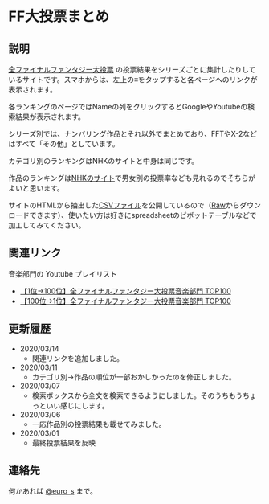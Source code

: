 # FF大投票まとめ

## 説明

[全ファイナルファンタジー大投票](https://www.nhk.or.jp/anime/ff/) の投票結果をシリーズごとに集計したりしているサイトです。スマホからは、左上の≡をタップすると各ページへのリンクが表示されます。

各ランキングのページではNameの列をクリックするとGoogleやYoutubeの検索結果が表示されます。

シリーズ別では、ナンバリング作品とそれ以外でまとめており、FFTやX-2などはすべて「その他」としています。

カテゴリ別のランキングはNHKのサイトと中身は同じです。

作品のランキングは[NHKのサイト](https://www.nhk.or.jp/anime/ff/ranking/?cat=series)で男女別の投票率なども見れるのでそちらがよいと思います。

サイトのHTMLから抽出した[CSVファイル](https://github.com/y-moriya/ffvote/blob/master/scripts/ranking.csv)を公開しているので（[Raw](https://raw.githubusercontent.com/y-moriya/ffvote/master/scripts/ranking.csv)からダウンロードできます）、使いたい方は好きにspreadsheetのピボットテーブルなどで加工してみてください。

## 関連リンク

音楽部門の Youtube プレイリスト

- [【1位→100位】全ファイナルファンタジー大投票音楽部門 TOP100](https://www.youtube.com/playlist?list=PLrcKLEcMQ1a2nTLgaWN9zeiWhK6jEOPf_)
- [【100位→1位】全ファイナルファンタジー大投票音楽部門 TOP100](https://www.youtube.com/playlist?list=PLrcKLEcMQ1a13QSDw46h0tXgHfcK1hB5A)

## 更新履歴

- 2020/03/14
  - 関連リンクを追加しました。
- 2020/03/11
  - カテゴリ別->作品の順位が一部おかしかったのを修正しました。
- 2020/03/07
  - 検索ボックスから全文を検索できるようにしました。そのうちもうちょっといい感じにします。
- 2020/03/06
  - 一応作品別の投票結果も載せてみました。
- 2020/03/01
  - 最終投票結果を反映

## 連絡先

何かあれば [@euro_s](https://twitter.com/euro_s) まで。